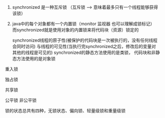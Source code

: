 1. synchronized 是一种互斥锁 （互斥锁 --> 意味着最多只有一个线程能够获得该锁）
2. java中的每个对象都有一个内置锁（monitor 监视器 也可以理解成锁标记）
   而synchronized就是使用对象的内置锁来将代码块（资源）锁定的
   
   synchronized线程的原子性(被保护的代码块是一次被执行的，没有任何线程会同时访问)
             与线程的可见性(当执行完synchronized之后，修改后的变量对其他的线程是可见的)
   synchronized的静态方法使用的是类锁， 代码块和非静态方法使用的是对象锁   
            
重入锁 

独占锁

共享锁

公平锁
非公平锁

锁的状态总共有四种，无锁状态、偏向锁、轻量级锁和重量级锁